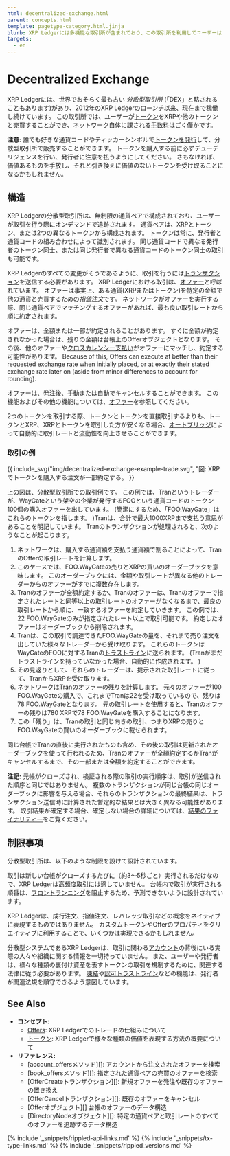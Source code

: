```yaml
---
html: decentralized-exchange.html
parent: concepts.html
template: pagetype-category.html.jinja
blurb: XRP Ledgerには多機能な取引所が含まれており、この取引所を利用してユーザーはトークンをXRPに、あるいはXRPをトークンにに交換できます。
targets:
  - en
---
```


# Decentralized Exchange

XRP Ledgerには、世界でおそらく最も古い _分散型取引所_ (「DEX」と略されることもあります)があり、2012年のXRP Ledgerのローンチ以来、現在まで稼働し続けています。 この取引所では、ユーザーが[トークン](tokens.html)をXRPや他のトークンと売買することができ、ネットワーク自体に課される[手数料](fees.html)はごく僅かです。

**注意:** 誰でも好きな通貨コードやティッカーシンボルで[トークンを発行](issue-a-fungible-token.html)して、分散型取引所で販売することができます。 トークンを購入する前に必ずデューデリジェンスを行い、発行者に注意を払うようにしてください。 さもなければ、価値あるものを手放し、それと引き換えに価値のないトークンを受け取ることになるかもしれません。

## 構造

XRP Ledgerの分散型取引所は、無制限の通貨ペアで構成されており、ユーザーが取引を行う際にオンデマンドで追跡されます。 通貨ペアは、XRPとトークン、または2つの異なるトークンから構成されます。 トークンは常に、発行者と通貨コードの組み合わせによって識別されます。 同じ通貨コードで異なる発行者のトークン同士、または同じ発行者で異なる通貨コードのトークン同士の取引も可能です。 <!-- STYLE_OVERRIDE: limited number -->

XRP Ledgerのすべての変更がそうであるように、取引を行うには[トランザクション](transaction-basics.html)を送信する必要があります。 XRP Ledgerにおける取引は、[オファー](offers.html)と呼ばれています。 オファーは事実上、ある通貨(XRPまたはトークン)を特定の金額で他の通貨と売買するための[_指値注文_](https://ja.wikipedia.org/wiki/%E3%83%AA%E3%83%9F%E3%83%83%E3%83%88%E3%82%AA%E3%83%BC%E3%83%80%E3%83%BC)です。 ネットワークがオファーを実行する際、同じ通貨ペアでマッチングするオファーがあれば、最も良い取引レートから順に約定されます。

オファーは、全額または一部が約定されることがあります。 すぐに全額が約定されなかった場合は、残りの金額は台帳上のOfferオブジェクトとなります。 その後、他のオファーや[クロスカレンシー支払い](cross-currency-payments.html)がオファーにマッチし、約定する可能性があります。 Because of this, Offers can execute at better than their requested exchange rate when initially placed, or at exactly their stated exchange rate later on (aside from minor differences to account for rounding).

オファーは、発注後、手動または自動でキャンセルすることができます。 この機能およびその他の機能については、[オファー](offers.html)を参照してください。

2つのトークンを取引する際、トークンとトークンを直接取引するよりも、トークンとXRP、XRPとトークンを取引した方が安くなる場合、[オートブリッジ](autobridging.html)によって自動的に取引レートと流動性を向上させることができます。

### 取引の例

{{ include_svg("img/decentralized-exchange-example-trade.svg", "図: XRPでトークンを購入する注文が一部約定する。 }}

上の図は、分散型取引所での取引例です。 この例では、Tranというトレーダーが、WayGateという架空の企業が発行するFOOという通貨コードのトークン100個の購入オファーを出しています。 (簡潔にするため、「FOO.WayGate」はこれらのトークンを指します。 )Tranは、合計で最大1000XRPまで支払う意思があることを明記しています。 Tranのトランザクションが処理されると、次のようなことが起こります。

1. ネットワークは、購入する通貨額を支払う通貨額で割ることによって、TranのOfferの取引レートを計算します。
0. このケースでは、FOO.WayGateの売りとXRPの買いのオーダーブックを意味します。 このオーダーブックには、金額や取引レートが異なる他のトレーダーからのオファーがすでに複数存在します。
0. Tranのオファーが全額約定するか、Tranのオファーは、Tranのオファーで指定されたレートと同等以上の取引レートのオファーがなくなるまで、最良の取引レートから順に、一致するオファーを約定していきます。 この例では、22 FOO.WayGateのみが指定されたレート以上で取引可能です。 約定したオファーはオーダーブックから削除されます。
0. Tranは、この取引で調達できたFOO.WayGateの量を、それまで売り注文を出していた様々なトレーダーから受け取ります。 これらのトークンはWayGateのFOOに対するTranの[トラストライン](trust-lines-and-issuing.html)に送られます。 (Tranがまだトラストラインを持っていなかった場合、自動的に作成されます。 )
0. その見返りとして、それらのトレーダーは、提示された取引レートに従って、TranからXRPを受け取ります。
0. ネットワークはTranのオファーの残りを計算します。 元々のオファーが100 FOO.WayGateの購入で、これまでTranは22を受け取っているので、残りは78 FOO.WayGateとなります。 元の取引レートを使用すると、Tranのオファーの残りは780 XRPで78 FOO.WayGateを購入することになります。
0. この「残り」は、Tranの取引と同じ向きの取引、つまりXRPの売りとFOO.WayGateの買いのオーダーブックに載せられます。

同じ台帳でTranの直後に実行されたものも含め、その後の取引は更新されたオーダーブックを使って行われるため、Tranのオファーが全額約定するかTranがキャンセルするまで、その一部または全額を約定することができます。

**注記:** 元帳がクローズされ、検証される際の取引の実行順序は、取引が送信された順序と同じではありません。 複数のトランザクションが同じ台帳の同じオーダーブックに影響を与える場合、それらのトランザクションの最終結果は、トランザクション送信時に計算された暫定的な結果とは大きく異なる可能性があります。 取引結果が確定する場合、確定しない場合の詳細については、[結果のファイナリティー](finality-of-results.html)をご覧ください。


## 制限事項

分散型取引所は、以下のような制限を設けて設計されています。

取引は新しい台帳がクローズするたびに（約3～5秒ごと）実行されるだけなので、XRP Ledgerは[高頻度取引](https://ja.wikipedia.org/wiki/%E9%AB%98%E9%A0%BB%E5%BA%A6%E5%8F%96%E5%BC%95)には適していません。 台帳内で取引が実行される順番は、[フロントランニング](https://en.wikipedia.org/wiki/Front_running)を阻止するため、予測できないように設計されています。

XRP Ledgerは、成行注文、指値注文、レバレッジ取引などの概念をネイティブに表現するものではありません。 カスタムトークンやOfferのプロパティをクリエイティブに利用することで、いくつかは実現できるかもしれません。

分散型システムであるXRP Ledgerは、取引に関わる[アカウント](accounts.html)の背後にいる実際の人々や組織に関する情報を一切持っていません。 また、ユーザーや発行者は、様々な種類の裏付け資産を表すトークンの取引を規制するために、関連する法律に従う必要があります。 [凍結](freezes.html)や[認可トラストライン](authorized-trust-lines.html)などの機能は、発行者が関連法規を順守できるよう意図しています。

## See Also

- **コンセプト:**
    - [Offers](offers.html): XRP Ledgerでのトレードの仕組みについて
    - [トークン](tokens.html): XRP Ledgerで様々な種類の価値を表現する方法の概要について
- **リファレンス:**
    - \[account_offersメソッド\]\[\]: アカウントから注文されたオファーを検索
    - \[book_offersメソッド\]\[\]: 指定された通貨ペアの売買のオファーを検索
    - \[OfferCreateトランザクション\]\[\]: 新規オファーを発注や既存のオファーの置き換え
    - \[OfferCancelトランザクション\]\[\]: 既存のオファーをキャンセル
    - \[Offerオブジェクト\]\[\] 台帳のオファーのデータ構造
    - \[DirectoryNodeオブジェクト\]\[\]: 特定の通貨ペアと取引レートのすべてのオファーを追跡するデータ構造

<!--{# common link defs #}-->
{% include '_snippets/rippled-api-links.md' %}
{% include '_snippets/tx-type-links.md' %}
{% include '_snippets/rippled_versions.md' %}
